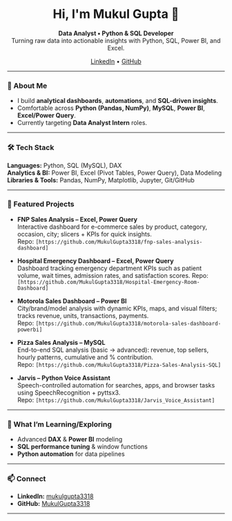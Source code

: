 
<!-- Banner -->
<h1 align="center">Hi, I'm Mukul Gupta 👋</h1>
<p align="center">
  <b>Data Analyst • Python & SQL Developer</b><br/>
  Turning raw data into actionable insights with Python, SQL, Power BI, and Excel.
</p>

<p align="center">
  <a href="https://www.linkedin.com/in/mukulgupta3318">LinkedIn</a> •
  <a href="https://github.com/MukulGupta3318">GitHub</a>
</p>

---

### 🔎 About Me
- I build **analytical dashboards**, **automations**, and **SQL-driven insights**.
- Comfortable across **Python (Pandas, NumPy)**, **MySQL**, **Power BI**, **Excel/Power Query**.
- Currently targeting **Data Analyst Intern** roles.

---

### 🛠️ Tech Stack
**Languages:** Python, SQL (MySQL), DAX  
**Analytics & BI:** Power BI, Excel (Pivot Tables, Power Query), Data Modeling  
**Libraries & Tools:** Pandas, NumPy, Matplotlib, Jupyter, Git/GitHub  

---

### 📌 Featured Projects
- **FNP Sales Analysis – Excel, Power Query**  
  Interactive dashboard for e-commerce sales by product, category, occasion, city; slicers + KPIs for quick insights.  
  Repo: `[https://github.com/MukulGupta3318/fnp-sales-analysis-dashboard]`

- **Hospital Emergency Dashboard – Excel, Power Query**  
  Dashboard tracking emergency department KPIs such as patient volume, wait times, admission rates, and satisfaction scores.
  Repo: `[https://github.com/MukulGupta3318/Hospital-Emergency-Room-Dashboard]`

- **Motorola Sales Dashboard – Power BI**  
  City/brand/model analysis with dynamic KPIs, maps, and visual filters; tracks revenue, units, transactions, payments.  
  Repo: `[https://github.com/MukulGupta3318/motorola-sales-dashboard-powerbi]`

- **Pizza Sales Analysis – MySQL**  
  End-to-end SQL analysis (basic → advanced): revenue, top sellers, hourly patterns, cumulative and % contribution.  
  Repo: `[https://github.com/MukulGupta3318/Pizza-Sales-Analysis-SQL]`

- **Jarvis – Python Voice Assistant**  
  Speech-controlled automation for searches, apps, and browser tasks using SpeechRecognition + pyttsx3.  
  Repo: `[https://github.com/MukulGupta3318/Jarvis_Voice_Assistant]`


---

### 🚀 What I’m Learning/Exploring
- Advanced **DAX** & **Power BI** modeling  
- **SQL performance tuning** & window functions  
- **Python automation** for data pipelines

---

### 📫 Connect
- **LinkedIn:** <a href="https://www.linkedin.com/in/mukulgupta3318">mukulgupta3318</a>  
- **GitHub:** <a href="https://github.com/MukulGupta3318">MukulGupta3318</a>

---


